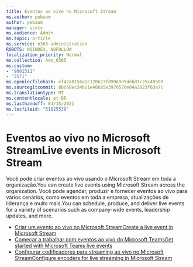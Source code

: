 ```yaml
---
title: Eventos ao vivo no Microsoft Stream
ms.author: pebaum
author: pebaum
manager: scotv
ms.audience: Admin
ms.topic: article
ms.service: o365-administration
ROBOTS: NOINDEX, NOFOLLOW
localization_priority: Normal
ms.collection: Adm_O365
ms.custom:
- "9001511"
- "3571"
ms.openlocfilehash: ef42a8156a1c120b23f89969d9debd1c25c49309
ms.sourcegitcommit: 8bc60ec34bc1e40685e3976576e04a2623f63a7c
ms.translationtype: MT
ms.contentlocale: pt-BR
ms.lasthandoff: 04/15/2021
ms.locfileid: "51825539"
---
```

# <a name="live-events-in-microsoft-stream"></a><span data-ttu-id="0d1f2-102">Eventos ao vivo no Microsoft Stream</span><span class="sxs-lookup"><span data-stu-id="0d1f2-102">Live events in Microsoft Stream</span></span>

<span data-ttu-id="0d1f2-103">Você pode criar eventos ao vivo usando o Microsoft Stream em toda a organização.</span><span class="sxs-lookup"><span data-stu-id="0d1f2-103">You can create live events using Microsoft Stream across the organization.</span></span> <span data-ttu-id="0d1f2-104">Você pode agendar, produzir e fornecer eventos ao vivo para vários cenários, como eventos em toda a empresa, atualizações de liderança e muito mais.</span><span class="sxs-lookup"><span data-stu-id="0d1f2-104">You can schedule, produce, and deliver live events for a variety of scenarios such as company-wide events, leadership updates, and more.</span></span>

- [<span data-ttu-id="0d1f2-105">Criar um evento ao vivo no Microsoft Stream</span><span class="sxs-lookup"><span data-stu-id="0d1f2-105">Create a live event in Microsoft Stream</span></span>](https://docs.microsoft.com/stream/live-create-event)
- [<span data-ttu-id="0d1f2-106">Começar a trabalhar com eventos ao vivo do Microsoft Teams</span><span class="sxs-lookup"><span data-stu-id="0d1f2-106">Get started with Microsoft Teams live events</span></span>](https://support.office.com/article/get-started-with-microsoft-teams-live-events-d077fec2-a058-483e-9ab5-1494afda578a)
- [<span data-ttu-id="0d1f2-107">Configurar codificadores para streaming ao vivo no Microsoft Stream</span><span class="sxs-lookup"><span data-stu-id="0d1f2-107">Configure encoders for live streaming in Microsoft Stream</span></span>](https://docs.microsoft.com/stream/live-encoder-setup)
